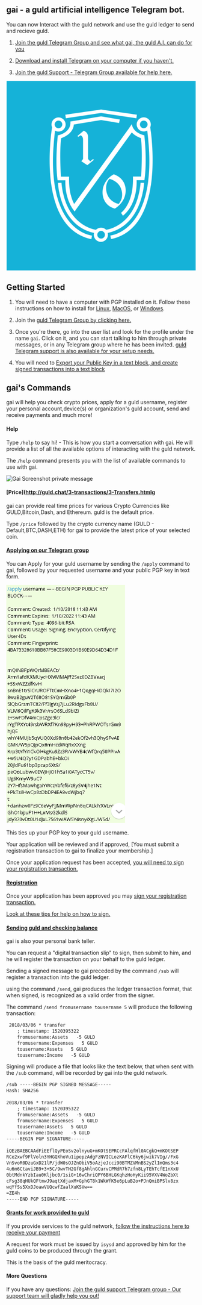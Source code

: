 ## gai - a guld artificial intelligence Telegram bot.

You can now Interact with the guld network and use the guld ledger to send and recieve guld.

1. [Join the guld Telegram Group and see what gai, the guld A.I. can do for you](https://t.me/guldcoin) 

2. [Download and install Telegram on your computer if you haven't.](https://telegram.org/) 

3. [Join the guld Support - Telegram Group available for help here.](https://t.me/joinchat/EKTIchEMTw-lRYBFNbumnA)


![](img/gai_logo.png)

## Getting Started

1. You will need to have a computer with PGP installed on it. Follow these instructions on how to install for [Linux](http://guld.email/2-installation/2-Linux.html), [MacOS](http://guld.email/2-installation/3-MacOS.html), or [Windows](http://guld.email/2-installation/4-Windows.html).

2. Join the [guld Telegram Group by clicking here.](https://t.me/guldcoin)

3. Once you're there, go into the user list and look for the profile under the name `gai`. Click on it, and you can start talking to him through private messages, or in any Telegram group where he has been invited.  [guld Telegram support is also available for your setup needs.](https://t.me/joinchat/EKTIchEMTw-lRYBFNbumnA) 

4. You will need to [Export your Public Key in a text block, and create signed transactions into a text block](http://guld.chat/4-FAQ.html)

## gai's Commands

gai will help you check crypto prices, apply for a guld username, register your personal account,device(s) or organization's guld account, send and receive payments and much more! 


#### Help

Type `/help` to say hi! - This is how you start a conversation with gai. He will provide a list of all the available options of interacting with the guld network.

The `/help` command presents you with the list of available commands to use with gai.

![Gai Screenshot private message](img/gai2.png)


#### [Price](http://guld.chat/3-transactions/3-Transfers.htmlg

gai can provide real time prices for various Crypto Currencies like GULD,Bitcoin,Dash, and Ethereum. guld is the default price.

Type `/price` followed by the crypto currency  name (GULD - Default,BTC,DASH,ETH) for gai to provide the latest price of your selected coin.



#### [Applying on our Telegram group](http://guld.chat/3-transactions/1-Application.html)

You can Apply for your guld username by sending the `/apply` command to gai, followed by your requested username and your public PGP key in text form.

![Gai Screenshot private message](img/gai3.png)

This ties up your PGP key to your guld username.

Your application will be reviewed and if approved, [You must submit a registration transaction to gai to finalize your membership.]

Once your application request has been accepted, [you will need to sign your registration transaction.](http://guld.chat/3-transactions/2-Registration.html)


#### [Registration](http://guld.chat/3-transactions/2-Registration.html)

Once your application has been approved you may [sign your registration transaction.](http://guld.chat/3-transactions/2-Registration.html) 

[Look at these tips for help on how to sign.](http://guld.chat/4-FAQ.html)



#### [Sending guld and checking balance](http://guld.chat/3-transactions/3-Transfers.html) 

gai is also your personal bank teller.

You can request a "digital transaction slip" to sign, then submit to him, and he will register the transaction on your behalf to the guld ledger.

Sending a signed message to gai preceded by the command `/sub` will register a transaction into the guld ledger.

using the command `/send`, gai produces the ledger transaction format, that when signed, is recognized as a valid order from the signer.

The command `/send fromusername tousername 5` will produce the following transaction:

``` 
 2018/03/06 * transfer
    ; timestamp: 1520395322
    fromusername:Assets   -5 GULD
    fromusername:Expenses   5 GULD
    tousername:Assets   5 GULD
    tousername:Income   -5 GULD
``` 

Signing will produce a file that looks like the text below, that when sent with the `/sub` command, will be recorded by gai into the guld network.

``` 
/sub -----BEGIN PGP SIGNED MESSAGE-----
Hash: SHA256

2018/03/06 * transfer
    ; timestamp: 1520395322
    fromusername:Assets   -5 GULD
    fromusername:Expenses   5 GULD
    tousername:Assets   5 GULD
    tousername:Income   -5 GULD
-----BEGIN PGP SIGNATURE-----

iQEzBAEBCAAdFiEEflQyPEoSv2olnyuG+mKOtSEPRCcFAlqfHl0ACgkQ+mKOtSEP
RCe2xwf9FlVoln3YHGQXhoVu1ipepzAdgFzNVICLozKAFlC6ky6jwik7VIg//FxG
VnSvoR0DzuGxD21lP/jdW0sOJZnObiV5oAzjeJcci90BTMZVMnBS2yZlImQms3c4
4u6m6CtaviJB9+3+5C/9wvTH2Gf8gAhlnGCurvCPMdR7h7zfn8LyTEhTcfE1nXxU
0btMdnkYzbIau0Kljbc0/1siG+16wChriQPY6BHLGKqhzHoHyKii95VXV4WoZbXt
cFsg38qHUkQFtmwJ9aqtXdjaxM+GphGT8k1WkWfK5e6pLuB2o+PJnQmiBPSlv8zx
wqYfSs5XxDJoawVUQcwfZaalXuKSVw==
=ZE4h
-----END PGP SIGNATURE-----

```


#### [Grants for work provided to guld](http://guld.chat/3-transactions/4-Grants.html)

If you provide services to the guld network, [follow the instructions here to receive your payment](http://guld.chat/3-transactions/4-Grants.html)

A request for work must be issued by `isysd` and approved by him for the guld coins to be produced through the grant.

This is the basis of the guld meritocracy.





#### More Questions

If you have any questions: [Join the guld support Telegram group - Our support team will gladly help you out!](https://t.me/joinchat/EKTIchEMTw-lRYBFNbumnA)
